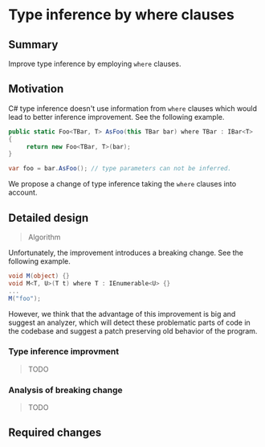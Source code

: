 # Type inference by where clauses

## Summary

Improve type inference by employing `where` clauses.

## Motivation

C# type inference doesn't use information from `where` clauses which would lead to better inference improvement.
See the following example.

```csharp
public static Foo<TBar, T> AsFoo(this TBar bar) where TBar : IBar<T>
{
     return new Foo<TBar, T>(bar);
}

var foo = bar.AsFoo(); // type parameters can not be inferred.
```

We propose a change of type inference taking the `where` clauses into account.

## Detailed design

> Algorithm

Unfortunately, the improvement introduces a breaking change.
See the following example.

```csharp
void M(object) {}
void M<T, U>(T t) where T : IEnumerable<U> {}
...
M("foo");
```

However, we think that the advantage of this improvement is big and suggest an analyzer, which will detect these problematic parts of code in the codebase and suggest a patch preserving old behavior of the program.


### Type inference improvment

> TODO

### Analysis of breaking change

> TODO

## Required changes
